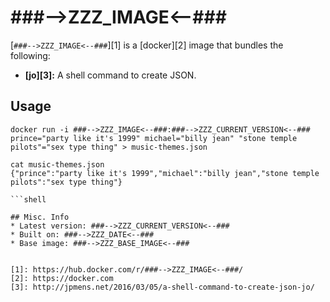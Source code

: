 # ###-->ZZZ_IMAGE<--###  

[`###-->ZZZ_IMAGE<--###`][1] is a [docker][2] image that bundles the following:  
* **[jo][3]:** A shell command to create JSON.  

## Usage  
```
docker run -i ###-->ZZZ_IMAGE<--###:###-->ZZZ_CURRENT_VERSION<--### prince="party like it's 1999" michael="billy jean" "stone temple pilots"="sex type thing" > music-themes.json

cat music-themes.json
{"prince":"party like it's 1999","michael":"billy jean","stone temple pilots":"sex type thing"}
    
```shell

## Misc. Info 
* Latest version: ###-->ZZZ_CURRENT_VERSION<--###  
* Built on: ###-->ZZZ_DATE<--###   
* Base image: ###-->ZZZ_BASE_IMAGE<--###   


[1]: https://hub.docker.com/r/###-->ZZZ_IMAGE<--###/   
[2]: https://docker.com 
[3]: http://jpmens.net/2016/03/05/a-shell-command-to-create-json-jo/ 
